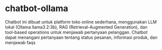 # chatbot-ollama
Chatbot ini dibuat untuk platform toko online sederhana, menggunakan LLM lokal (Ollama llama3.2:3b), RAG (Retrieval-Augmented Generation), dan tool-based operations untuk menjawab pertanyaan pelanggan. Chatbot dapat menangani pertanyaan tentang status pesanan, informasi produk, dan menjawab faqs

